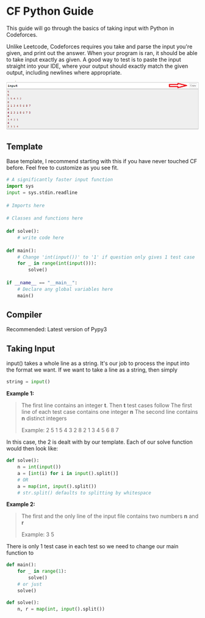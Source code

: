 # CF Python Guide

This guide will go through the basics of taking input with Python in Codeforces.

Unlike Leetcode, Codeforces requires you take and parse the input you're given, and print out the answer.
When your program is ran, it should be able to take input exactly as given.
A good way to test is to paste the input straight into your IDE, where your output should exactly match the given output, including newlines where appropriate.

![copy](copy.png)

## Template
Base template, I recommend starting with this if you have never touched CF before. Feel free to customize as you see fit.
```python
# A significantly faster input function
import sys  
input = sys.stdin.readline

# Imports here

# Classes and functions here

def solve():  
    # write code here
  
def main():
    # Change 'int(input())' to '1' if question only gives 1 test case  
    for _ in range(int(input())):  
        solve()  
  
if __name__ == "__main__":
    # Declare any global variables here  
    main()
```

## Compiler
Recommended:
Latest version of Pypy3

## Taking Input
input() takes a whole line as a string. It's our job to process the input into the format we want.
If we want to take a line as a string, then simply
```python
string = input()
```
**Example 1:**
> The first line contains an integer **t**. Then **t** test cases follow
> The first line of each test case contains one integer **n**
> The second line contains **n** distinct integers
> 
> Example:
> 2
> 5
> 1 5 4 3 2
> 8
> 2 1 3 4 5 6 8 7

In this case, the 2 is dealt with by our template.
Each of our solve function would then look like:
```python
def solve():
    n = int(input())
    a = [int(i) for i in input().split()]
    # OR
    a = map(int, input().split())
    # str.split() defaults to splitting by whitespace
```

**Example 2:**
> The first and the only line of the input file contains two numbers **n** and **r**
> 
> Example:
> 3 5

There is only 1 test case in each test so we need to change our main function to
```python
def main(): 
    for _ in range(1):  
        solve()
    # or just
    solve()
```

```python
def solve():
    n, r = map(int, input().split())
```
